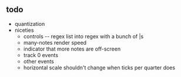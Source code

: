 todo
----
- quantization
- niceties
	- controls -- regex list into regex with a bunch of |s
	- many-notes render speed
	- indicator that more notes are off-screen
	- track 0 events
	- other events
	- horizontal scale shouldn't change when ticks per quarter does
